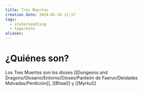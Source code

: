 ```yaml
---
title: Tres Muertos
creation date: 2024-01-24 12:17
tags:
  - state/seedling
  - type/note
aliases:
---
```

# ¿Quiénes son?

Los Tres Muertos son los dioses [[Dungeons and Dragons/Glosario/Entorno/Dioses/Panteón de Faerun/Deidades Malvadas/Perdición]], [[Bhaal]] y [[Myrkul]]

